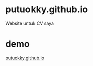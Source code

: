 # putuokky.github.io
Website untuk CV saya

# demo
<a href="https://putuokky.github.io/" target="_blank">putuokky.github.io</a>